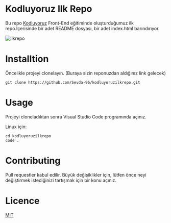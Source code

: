 # Kodluyoruz Ilk Repo

Bu repo [Kodluyoruz](https://www.kodluyoruz.org/) Front-End eğitiminde oluşturduğumuz ilk repo.İçerisinde bir adet README dosyası, bir adet index.html barındırıyor.

![ilkrepo](https://user-images.githubusercontent.com/53494300/149402156-56f85285-2d49-463a-b704-8ccc51e31036.JPG)

# Installtion
Öncelikle projeyi clonelayın. (Buraya sizin reponuzdan aldığınız link gelecek)

``` 
git clone https://github.com/Sevda-96/kodluyoruzilkrepo.git 
```
# Usage
Projeyi cloneladıktan sonra Visual Studio Code programında açınız.

Linux için:
```
cd kodluyoruzilkrepo
code .
```
# Contributing
Pull requestler kabul edilir. Büyük değişiklikler için, lütfen önce neyi değiştirmek istediğinizi tartışmak için bir konu açınız.

# Licence
[MIT](https://choosealicense.com/licenses/mit/)